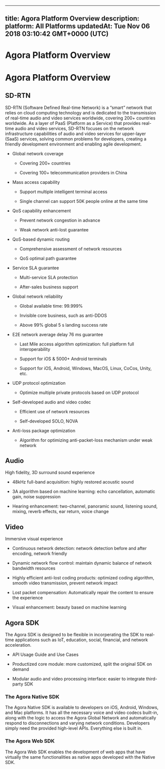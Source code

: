 
---
title: Agora Platform Overview
description: 
platform: All Platforms
updatedAt: Tue Nov 06 2018 03:10:42 GMT+0000 (UTC)
---
# Agora Platform Overview
# Agora Platform Overview

## SD-RTN



SD-RTN \(Software Defined Real-time Network\) is a “smart” network that relies on cloud computing technology and is dedicated to the transmission of real-time audio and video services worldwide, covering 200+ countries worldwide. As a layer of PaaS \(Platform as a Service\) that provides real-time audio and video services, SD-RTN focuses on the network infrastructure capabilities of audio and video services for upper-layer \(SaaS\) services, solving common problems for developers, creating a friendly development environment and enabling agile development.

-   Global network coverage

    -   Covering 200+ countries

    -   Covering 100+ telecommunication providers in China

-   Mass access capability

    -   Support multiple intelligent terminal access

    -   Single channel can support 50K people online at the same time

-   QoS capability enhancement

    -   Prevent network congestion in advance

    -   Weak network anti-lost guarantee

-   QoS-based dynamic routing

    -   Comprehensive assessment of network resources

    -   QoS optimal path guarantee

-   Service SLA guarantee

    -   Multi-service SLA protection

    -   After-sales business support

-   Global network reliability

    -   Global available time: 99.999%

    -   Invisible core business, such as anti-DDOS

    -   Above 99% global 5 s landing success rate

-   E2E network average delay 76 ms guarantee

    -   Last Mile access algorithm optimization: full platform full interoperability

    -   Support for iOS & 5000+ Android terminals

    -   Support for iOS, Android, Windows, MacOS, Linux, CoCos, Unity, etc.

-   UDP protocol optimization

    -   Optimize multiple private protocols based on UDP protocol

-   Self-developed audio and video codec

    -   Efficient use of network resources

    -   Self-developed SOLO, NOVA

-   Anti-loss package optimization

    -   Algorithm for optimizing anti-packet-loss mechanism under weak network


## Audio

High fidelity, 3D surround sound experience

-   48kHz full-band acquisition: highly restored acoustic sound

-   3A algorithm based on machine learning: echo cancellation, automatic gain, noise suppression

-   Hearing enhancement: two-channel, panoramic sound, listening sound, mixing, reverb effects, ear return, voice change


## Video

Immersive visual experience

-   Continuous network detection: network detection before and after encoding, network friendly

-   Dynamic network flow control: maintain dynamic balance of network bandwidth resources

-   Highly efficient anti-lost coding products: optimized coding algorithm, smooth video transmission, prevent network impact

-   Lost packet compensation: Automatically repair the content to ensure the experience

-   Visual enhancement: beauty based on machine learning


## Agora SDK

The Agora SDK is designed to be flexible in incorperating the SDK to real-time applications such as IoT, education, social, financial, and network acceleration.

-   API Usage Guide and Use Cases

-   Productized core module: more customized, split the original SDK on demand

-   Modular audio and video processing interface: easier to integrate third-party SDK


### The Agora Native SDK

The Agora Native SDK is available to developers on iOS, Android, Windows, and Mac platforms. It has all the necessary voice and video codecs built-in, along with the logic to access the Agora Global Network and automatically respond to disconnections and varying network conditions. Developers simply need the provided high-level APIs. Everything else is built in.

### The Agora Web SDK

The Agora Web SDK enables the development of web apps that have virtually the same functionalities as native apps developed with the Native SDK.


